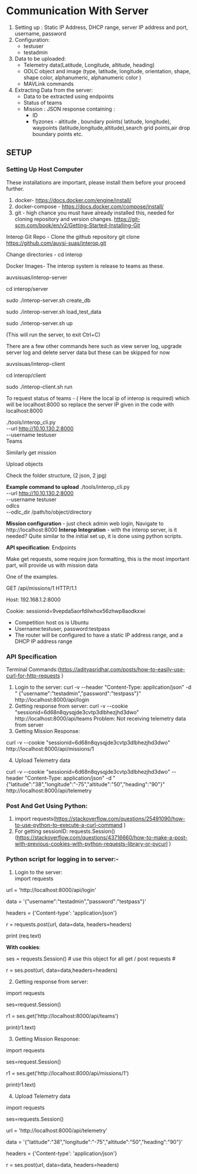 # Communication With Server
1. Setting up : Static IP Address, DHCP range, server IP address and port, username, password
2. Configuration:
	* testuser
	* testadmin
3. Data to be uploaded:
	* Telemetry data(Latitude, Longitude, altitude, heading)
	* ODLC object and image (type, latitude, longitude, orientation, shape,
	  shape color, alphanumeric, alphanumeric color )
	* MAVLink commands
4. Extracting Data from the server:
	* Data to be extracted using endpoints
	* Status of teams
	* Mission : JSON response containing :
		* ID
		* flyzones - altitude , boundary points( latitude, longitude), waypoints (latitude,longitude,altitude),search grid points,air drop boundary points etc.

## SETUP
### Setting Up Host Computer

These installations are important, please install them before your proceed further.
1. docker- https://docs.docker.com/engine/install/
2. docker-compose - https://docs.docker.com/compose/install/
3. git - high chance you must have already installed this, needed for cloning repository and version changes. https://git-scm.com/book/en/v2/Getting-Started-Installing-Git


Interop Git Repo - Clone the github repository git clone https://github.com/auvsi-suas/interop.git

Change directories - cd interop

Docker Images- The interop system is release to teams as these.

auvsisuas/interop-server

cd interop/server

sudo ./interop-server.sh create_db

sudo ./interop-server.sh load_test_data

sudo ./interop-server.sh up

(This will run the server, to exit Ctrl+C)


There are a few other commands here such as view server log, upgrade server log and delete server data but these can be skipped for now


auvsisuas/interop-client

cd interop/client

sudo ./interop-client.sh run

To request status of teams - ( Here the local ip of interop is required) which will be localhost:8000 so replace the server IP given in the code with localhost:8000

./tools/interop_cli.py \
 --url http://10.10.130.2:8000 \
 --username testuser \
 Teams

Similarly get mission

Upload objects

Check the folder structure, (2 json, 2 jpg)

**Example command to upload**
./tools/interop_cli.py \
    --url http://10.10.130.2:8000 \
    --username testuser \
    odlcs \
    --odlc_dir /path/to/object/directory


**Mission configuration** - just check admin web login, Navigate to http://localhost:8000
**Interop Integration** - with the interop server, is it needed? Quite similar to the initial set up, it is done using python scripts.


**API specification**:
Endpoints

Make get requests, some require json formatting, this is the most important part, will provide us with mission data

One of the examples.

GET /api/missions/1 HTTP/1.1

Host: 192.168.1.2:8000

Cookie: sessionid=9vepda5aorfdilwhox56zhwp8aodkxwi

* Competition host os is Ubuntu
* Username:testuser, password:testpass
* The router will be configured to have a static IP address range, and a DHCP IP address range

### API Specification
Terminal Commands:(https://adityasridhar.com/posts/how-to-easily-use-curl-for-http-requests )
1. Login to the server: curl -v --header "Content-Type: application/json" -d " {\"username\":\"testadmin\",\"password\":\"testpass\"}" 
http://localhost:8000/api/login
2. Getting response from server:
curl -v --cookie "sessionid=6d68n8qysqjde3cvtp3dlbhezjhd3dwo" http://localhost:8000/api/teams
Problem: Not receiving telemetry data from server
3. Getting Mission Response:

curl -v --cookie "sessionid=6d68n8qysqjde3cvtp3dlbhezjhd3dwo" http://localhost:8000/api/missions/1

4. Upload Telemetry data

curl -v --cookie "sessionid=6d68n8qysqjde3cvtp3dlbhezjhd3dwo" --header "Content-Type: application/json" -d "{\"latitude\":\"38\",\"longitude\":\"-75\",\"altitude\":\"50\",\"heading\":\"90\"}" http://localhost:8000/api/telemetry

### Post And Get Using Python:

1. import requests(https://stackoverflow.com/questions/25491090/how-to-use-python-to-execute-a-curl-command )
2. For getting sessionID: requests.Session() (https://stackoverflow.com/questions/43716660/how-to-make-a-post-with-previous-cookies-with-python-requests-library-or-pycurl )

### Python script for logging in to server:-
1. Login to the server: 	
import requests

url = 'http://localhost:8000/api/login'

data = '{\"username\":\"testadmin\",\"password\":\"testpass\"}'

headers = {'Content-type': 'application/json'}

r = requests.post(url, data=data, headers=headers) 	

print (req.text)

**With cookies**:

ses = requests.Session()  # use this object for all get / post requests #

r = ses.post(url, data=data,headers=headers)

2. Getting response from server:

import requests

ses=request.Session()

r1 = ses.get('http://localhost:8000/api/teams')

print(r1.text)

3. Getting Mission Response:

import requests

ses=request.Session()

r1 = ses.get('http://localhost:8000/api/missions/1')

print(r1.text)

4. Upload Telemetry data
	 	 	 	
import requests

ses=requests.Session()

url = 'http://localhost:8000/api/telemetry'

data = '{\"latitude\":\"38\",\"longitude\":\"-75\",\"altitude\":\"50\",\"heading\":\"90\"}'

headers = {'Content-type': 'application/json'}

r = ses.post(url, data=data, headers=headers)




